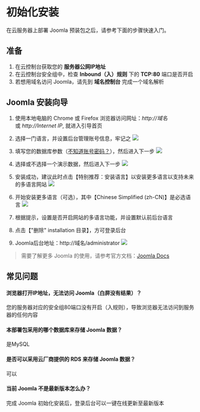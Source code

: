 # 初始化安装

在云服务器上部署 Joomla 预装包之后，请参考下面的步骤快速入门。

## 准备

1. 在云控制台获取您的 **服务器公网IP地址** 
2. 在云控制台安全组中，检查 **Inbound（入）规则** 下的 **TCP:80** 端口是否开启
3. 若想用域名访问 Joomla，请先到 **域名控制台** 完成一个域名解析

## Joomla 安装向导

1. 使用本地电脑的 Chrome 或 Firefox 浏览器访问网址：*http://域名* 或 *http://Internet IP*, 就进入引导首页

2. 选择一门语言，并设置后台管理账号信息，牢记之
   ![](https://libs.websoft9.com/Websoft9/DocsPicture/zh/joomla/joomla-installstart-websoft9.png)

3. 填写您的数据库参数（[不知道账号密码？](https://support.websoft9.com/docs/lamp/zh/stack-accounts.html)），然后进入下一步
   ![](https://libs.websoft9.com/Websoft9/DocsPicture/zh/joomla/joomla-installdb-websoft9.png)

4. 选择或不选择一个演示数据，然后进入下一步
   ![](https://libs.websoft9.com/Websoft9/DocsPicture/zh/joomla/joomla-installdemo-websoft9.png)

5. 安装成功，建议此时点击【特别推荐：安装语言】以安装更多语言以支持未来的多语言网站
   ![](https://libs.websoft9.com/Websoft9/DocsPicture/zh/joomla/joomla-installss-websoft9.png)

6. 开始安装更多语言（可选），其中【Chinese Simplified (zh-CN)】是必选语言
   ![](https://libs.websoft9.com/Websoft9/DocsPicture/zh/joomla/joomla-installlanguages-websoft9.png)

7. 根据提示，设置是否开启网站的多语言功能，并设置默认前后台语言

8. 点击【"删除" installation 目录】，方可登录后台

9. Joomla后台地址：http://域名/administrator
   ![](https://libs.websoft9.com/Websoft9/DocsPicture/zh/joomla/joomla-loginpage-websoft9.png)

> 需要了解更多 Joomla 的使用，请参考官方文档：[Joomla Docs](https://docs.joomla.org/Main_Page/zh-cn)

## 常见问题

#### 浏览器打开IP地址，无法访问 Joomla（白屏没有结果）？

您的服务器对应的安全组80端口没有开启（入规则），导致浏览器无法访问到服务器的任何内容

#### 本部署包采用的哪个数据库来存储 Joomla 数据？

是MySQL

#### 是否可以采用云厂商提供的 RDS 来存储 Joomla 数据？

可以

#### 当前 Joomla 不是最新版本怎么办？

完成 Joomla 初始化安装后，登录后台可以一键在线更新至最新版本